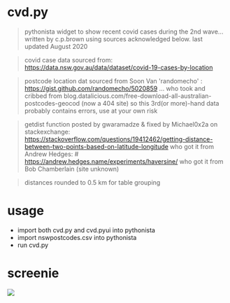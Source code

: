 # cvd.py
> pythonista widget to show recent covid cases during the 2nd wave...
> written by c.p.brown using sources acknowledged below.
> last updated August 2020

> covid case data sourced from:
> https://data.nsw.gov.au/data/dataset/covid-19-cases-by-location

> postcode location dat sourced from Soon Van 'randomecho' : https://gist.github.com/randomecho/5020859
> ... who took and cribbed from blog.datalicious.com/free-download-all-australian-postcodes-geocod (now a 404 site)
> so this 3rd(or more)-hand data probably contains errors, use at your own risk

> getdist function posted by gwaramadze & fixed by Michael0x2a on stackexchange: https://stackoverflow.com/questions/19412462/getting-distance-between-two-points-based-on-latitude-longitude
> who got it from Andrew Hedges: # https://andrew.hedges.name/experiments/haversine/
> who got it from Bob Chamberlain (site unknown)

> distances rounded to 0.5 km for table grouping


# usage
- import both cvd.py and cvd.pyui into pythonista
- import nswpostcodes.csv into pythonista
- run cvd.py

# screenie
![](/cvd/cvd_screenie.jpg=520x800)
